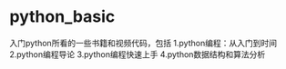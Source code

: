 # python_basic
入门python所看的一些书籍和视频代码，包括
1.python编程：从入门到时间
2.python编程导论
3.python编程快速上手
4.python数据结构和算法分析
